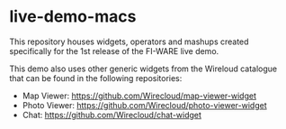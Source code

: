 live-demo-macs
==============

This repository houses widgets, operators and mashups created specifically for the 1st release of the FI-WARE live demo.

This demo also uses other generic widgets from the Wireloud catalogue that can be found in the following repositories:

* Map Viewer: https://github.com/Wirecloud/map-viewer-widget
* Photo Viewer: https://github.com/Wirecloud/photo-viewer-widget
* Chat: https://github.com/Wirecloud/chat-widget
